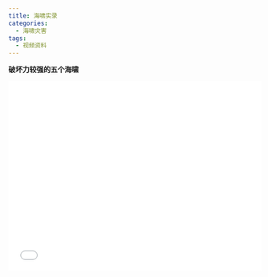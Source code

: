 ```yaml
---
title: 海啸实录
categories:
  - 海啸灾害
tags:
  - 视频资料
---
```

**破坏力较强的五个海啸**
<div style="position:relative; padding-bottom:75%; width:100%; height:0">
    <iframe src="//player.bilibili.com/player.html?aid=62792745&bvid=BV1Ct411N7ng&cid=109088478&page=1" scrolling="no" border="0" frameborder="no" framespacing="0" allowfullscreen="true" style="position:absolute; height: 100%; width: 100%;"></iframe>
</div>